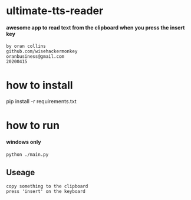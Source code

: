 # ultimate-tts-reader
####  awesome app to read text from the clipboard when you press the insert key
```
by oran collins
github.com/wisehackermonkey
oranbusiness@gmail.com
20200415
```

# how to install 
pip install -r requirements.txt


# how to run 

#### windows only
```
python ./main.py
```
## Useage
```
copy something to the clipboard
press 'insert' on the keyboard
```
